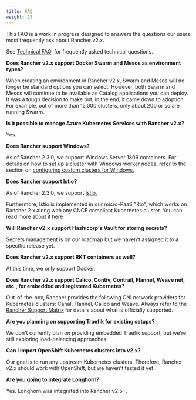 ```yaml
---
title: FAQ
weight: 25
---
```


This FAQ is a work in progress designed to answers the questions our users most frequently ask about Rancher v2.x.

See [Technical FAQ](https://rancher.com/docs/rancher/v2.6/en/faq/technical/), for frequently asked technical questions.

**Does Rancher v2.x support Docker Swarm and Mesos as environment types?**

When creating an environment in Rancher v2.x, Swarm and Mesos will no longer be standard options you can select. However, both Swarm and Mesos will continue to be available as Catalog applications you can deploy. It was a tough decision to make but, in the end, it came down to adoption. For example, out of more than 15,000 clusters, only about 200 or so are running Swarm.

**Is it possible to manage Azure Kubernetes Services with Rancher v2.x?**

Yes.

**Does Rancher support Windows?**

As of Rancher 2.3.0, we support Windows Server 1809 containers. For details on how to set up a cluster with Windows worker nodes, refer to the section on [configuring custom clusters for Windows.](https://rancher.com/docs/rancher/v2.6/en/cluster-provisioning/rke-clusters/windows-clusters/)

**Does Rancher support Istio?**

As of Rancher 2.3.0, we support [Istio.](https://rancher.com/docs/rancher/v2.6/en/istio/)

Furthermore, Istio is implemented in our micro-PaaS "Rio", which works on Rancher 2.x along with any CNCF compliant Kubernetes cluster. You can read more about it [here](https://rio.io/)

**Will Rancher v2.x support Hashicorp's Vault for storing secrets?**

Secrets management is on our roadmap but we haven't assigned it to a specific release yet. 

**Does Rancher v2.x support RKT containers as well?**

At this time, we only support Docker.

**Does Rancher v2.x support Calico, Contiv, Contrail, Flannel, Weave net, etc., for embedded and registered Kubernetes?**

Out-of-the-box, Rancher provides the following CNI network providers for Kubernetes clusters: Canal, Flannel, Calico and Weave.  Always refer to the [Rancher Support Matrix](https://rancher.com/support-maintenance-terms/) for details about what is officially supported.

**Are you planning on supporting Traefik for existing setups?**

We don't currently plan on providing embedded Traefik support, but we're still exploring load-balancing approaches.

**Can I import OpenShift Kubernetes clusters into v2.x?**

Our goal is to run any upstream Kubernetes clusters. Therefore, Rancher v2.x should work with OpenShift, but we haven't tested it yet.

**Are you going to integrate Longhorn?**

Yes. Longhorn was integrated into Rancher v2.5+.
